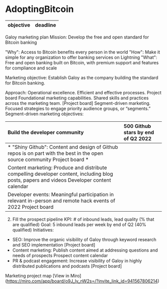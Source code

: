 # AdoptingBitcoin

| objective | deadline | 
|:----------|:---------|


Galoy marketing plan
Mission: Develop the free and open standard for Bitcoin banking

"Why": Access to Bitcoin benefits every person in the world
"How": Make it simple for any organization to offer banking services on Lightning
"What": Free and open banking built on Bitcoin, with premium support and features for compliance and scale

Marketing objective: Establish Galoy as the company building the standard for Bitcoin banking.

Approach:
Operational excellence. Efficient and effective processes. Project board
Foundational marketing capabilities. Shared skills and practices across the marketing team. [Project board]
Segment-driven marketing. Focused strategies to engage priority audience groups, or “segments.”
Segment-driven marketing objectives:

| Build the developer community | 500 Github stars by end of Q2 2022 |
|:------------------------------|:------------------------------------|
|* "Shiny Github": Content and design of Github repos is on part with the best in the open source community Project board * |
| Content marketing: Produce and distribute compelling developer content, including blog posts, papers and videos Developer content calendar | 
| Developer events: Meaningful participation in relevant in-person and remote hack events of 2022 Project board |


2) Fill the prospect pipeline
KPI: # of inbound leads, lead quality (% that are qualified)
Goal: 5 inbound leads per week by end of Q2 (40% qualified)
Initiatives:
* SEO: Improve the organic visibility of Galoy through keyword research and SEO implementation [Project board]
* Content marketing: Publish content aimed at addressing questions and needs of prospects Prospect content calendar
* PR & podcast engagement: Increase visibility of Galoy in highly distributed publications and podcasts [Project board]

Marketing project map [View in Miro] (https://miro.com/app/board/o9J_lv_nW2s=/?invite_link_id=941567806214)
